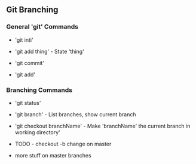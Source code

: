 ## Git Branching

### General 'git' Commands


* 'git inti'

* 'git add thing' - State 'thing'

* 'git commit'
* 'git add'

### Branching Commands

* 'git status'

* 'git branch' - List branches, show current branch

* 'git checkout branchName' - Make 'branchName' the current branch in working directory'

* TODO - checkout -b change on master

* more stuff on master branches
